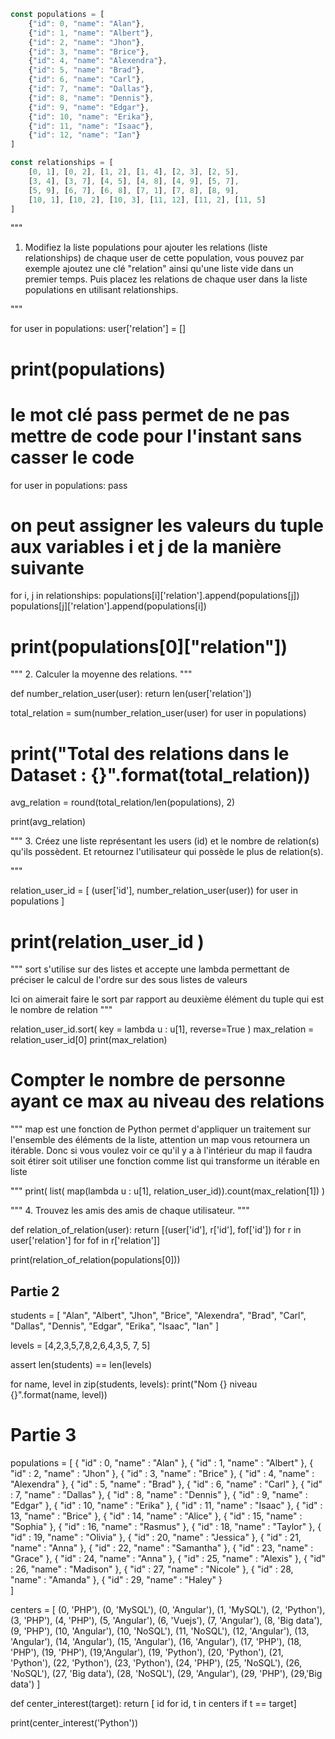 
```js
const populations = [
    {"id": 0, "name": "Alan"},
    {"id": 1, "name": "Albert"},
    {"id": 2, "name": "Jhon"},
    {"id": 3, "name": "Brice"},
    {"id": 4, "name": "Alexendra"},
    {"id": 5, "name": "Brad"},
    {"id": 6, "name": "Carl"},
    {"id": 7, "name": "Dallas"},
    {"id": 8, "name": "Dennis"},
    {"id": 9, "name": "Edgar"},
    {"id": 10, "name": "Erika"},
    {"id": 11, "name": "Isaac"},
    {"id": 12, "name": "Ian"}
]

const relationships = [
    [0, 1], [0, 2], [1, 2], [1, 4], [2, 3], [2, 5],
    [3, 4], [3, 7], [4, 5], [4, 8], [4, 9], [5, 7],
    [5, 9], [6, 7], [6, 8], [7, 1], [7, 8], [8, 9],
    [10, 1], [10, 2], [10, 3], [11, 12], [11, 2], [11, 5]
]

```



"""
1. Modifiez la liste populations pour ajouter les relations (liste relationships) de chaque user de cette population, vous pouvez par exemple ajoutez une clé "relation" ainsi qu'une liste vide dans un premier temps. Puis placez les relations de chaque user dans la liste populations en utilisant relationships.

"""

for user in populations:
    user['relation'] = []

# print(populations)

# le mot clé pass permet de ne pas mettre de code pour l'instant sans casser le code
for user in populations:
    pass

# on peut assigner les valeurs du tuple aux variables i et j de la manière suivante
for i, j in relationships:
    populations[i]['relation'].append(populations[j])
    populations[j]['relation'].append(populations[i])

# print(populations[0]["relation"])

"""
2. Calculer la moyenne des relations.
"""

def number_relation_user(user):
    return len(user['relation'])

total_relation = sum(number_relation_user(user) for user in populations)

# print("Total des relations dans le Dataset : {}".format(total_relation))

avg_relation = round(total_relation/len(populations), 2)

print(avg_relation)

"""
3. Créez une liste représentant les users (id) et le nombre de relation(s) qu'ils possèdent. Et retournez l'utilisateur qui possède le plus de relation(s).

"""

relation_user_id = [ (user['id'], number_relation_user(user)) for user in populations ]

# print(relation_user_id )

"""
sort s'utilise sur des listes et accepte une lambda permettant de préciser le calcul de l'ordre sur des sous listes de valeurs

Ici on aimerait faire le sort par rapport au deuxième élément du tuple qui est le nombre de relation
"""

relation_user_id.sort( key = lambda u : u[1], reverse=True )
max_relation = relation_user_id[0]
print(max_relation)

# Compter le nombre de personne ayant ce max au niveau des relations
"""
map est une fonction de Python permet d'appliquer un traitement sur l'ensemble des éléments de la liste, attention un map vous retournera un itérable. Donc si vous voulez voir ce qu'il y a à l'intérieur du map il faudra soit étirer soit utiliser une fonction comme list qui transforme un itérable en liste

"""
print( list( map(lambda u : u[1], relation_user_id)).count(max_relation[1]) )

"""
4. Trouvez les amis des amis de chaque utilisateur. 
"""

def relation_of_relation(user):
    return [(user['id'], r['id'], fof['id']) for r in user['relation'] for fof in r['relation']]

print(relation_of_relation(populations[0]))


## Partie 2

students = [
    "Alan",
    "Albert",
    "Jhon",
    "Brice",
    "Alexendra",
    "Brad",
    "Carl",
    "Dallas",
    "Dennis",
    "Edgar",
     "Erika",
     "Isaac",
    "Ian" 
]

levels = [4,2,3,5,7,8,2,6,4,3,5, 7, 5]

assert len(students) == len(levels)

for name, level in zip(students, levels):
    print("Nom {} niveau {}".format(name, level))


# Partie 3

populations = [
    { "id" : 0, "name" : "Alan" },
    { "id" : 1, "name" : "Albert" },
    { "id" : 2, "name" : "Jhon" },
    { "id" : 3, "name" : "Brice" },
    { "id" : 4, "name" : "Alexendra" },
    { "id" : 5, "name" : "Brad" },
    { "id" : 6, "name" : "Carl" },
    { "id" : 7, "name" : "Dallas" },
    { "id" : 8, "name" : "Dennis" },
    { "id" : 9, "name" : "Edgar" },
    { "id" : 10, "name" : "Erika" },
    { "id" : 11, "name" : "Isaac" },
    { "id" : 13, "name" : "Brice" },
    { "id" : 14, "name" : "Alice" },
    { "id" : 15, "name" : "Sophia" },
    { "id" : 16, "name" : "Rasmus" },
    { "id" : 18, "name" : "Taylor" },
    { "id" : 19, "name" : "Olivia" },
    { "id" : 20, "name" : "Jessica" },
    { "id" : 21, "name" : "Anna" },
    { "id" : 22, "name" : "Samantha" },
    { "id" : 23, "name" : "Grace" },
    { "id" : 24, "name" : "Anna" },
    { "id" : 25, "name" : "Alexis" },
    { "id" : 26, "name" : "Madison" },
    { "id" : 27, "name" : "Nicole" },
    { "id" : 28, "name" : "Amanda" },
    { "id" : 29, "name" : "Haley" }  
]

centers = [
    (0, 'PHP'), (0, 'MySQL'), (0, 'Angular'), (1, 'MySQL'), (2, 'Python'), (3, 'PHP'), (4, 'PHP'), 
    (5, 'Angular'), (6, 'Vuejs'), (7, 'Angular'), (8, 'Big data'), (9, 'PHP'), 
    (10, 'Angular'), (10, 'NoSQL'), (11, 'NoSQL'), (12, 'Angular'), (13, 'Angular'), (14, 'Angular'), 
    (15, 'Angular'), (16, 'Angular'), (17, 'PHP'), (18, 'PHP'), (19, 'PHP'), (19,'Angular'), (19, 'Python'),
    (20, 'Python'), (21, 'Python'), (22, 'Python'), (23, 'Python'), (24, 'PHP'), 
    (25, 'NoSQL'), (26, 'NoSQL'), (27, 'Big data'), (28, 'NoSQL'), (29, 'Angular'), (29, 'PHP'), (29,'Big data')
]

def center_interest(target):
    return [ id for id, t in centers if t == target]

print(center_interest('Python'))